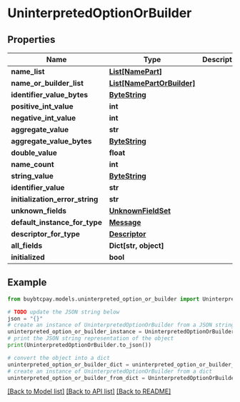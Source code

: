 # UninterpretedOptionOrBuilder


## Properties

Name | Type | Description | Notes
------------ | ------------- | ------------- | -------------
**name_list** | [**List[NamePart]**](NamePart.md) |  | [optional] 
**name_or_builder_list** | [**List[NamePartOrBuilder]**](NamePartOrBuilder.md) |  | [optional] 
**identifier_value_bytes** | [**ByteString**](ByteString.md) |  | [optional] 
**positive_int_value** | **int** |  | [optional] 
**negative_int_value** | **int** |  | [optional] 
**aggregate_value** | **str** |  | [optional] 
**aggregate_value_bytes** | [**ByteString**](ByteString.md) |  | [optional] 
**double_value** | **float** |  | [optional] 
**name_count** | **int** |  | [optional] 
**string_value** | [**ByteString**](ByteString.md) |  | [optional] 
**identifier_value** | **str** |  | [optional] 
**initialization_error_string** | **str** |  | [optional] 
**unknown_fields** | [**UnknownFieldSet**](UnknownFieldSet.md) |  | [optional] 
**default_instance_for_type** | [**Message**](Message.md) |  | [optional] 
**descriptor_for_type** | [**Descriptor**](Descriptor.md) |  | [optional] 
**all_fields** | **Dict[str, object]** |  | [optional] 
**initialized** | **bool** |  | [optional] 

## Example

```python
from buybtcpay.models.uninterpreted_option_or_builder import UninterpretedOptionOrBuilder

# TODO update the JSON string below
json = "{}"
# create an instance of UninterpretedOptionOrBuilder from a JSON string
uninterpreted_option_or_builder_instance = UninterpretedOptionOrBuilder.from_json(json)
# print the JSON string representation of the object
print(UninterpretedOptionOrBuilder.to_json())

# convert the object into a dict
uninterpreted_option_or_builder_dict = uninterpreted_option_or_builder_instance.to_dict()
# create an instance of UninterpretedOptionOrBuilder from a dict
uninterpreted_option_or_builder_from_dict = UninterpretedOptionOrBuilder.from_dict(uninterpreted_option_or_builder_dict)
```
[[Back to Model list]](../README.md#documentation-for-models) [[Back to API list]](../README.md#documentation-for-api-endpoints) [[Back to README]](../README.md)


